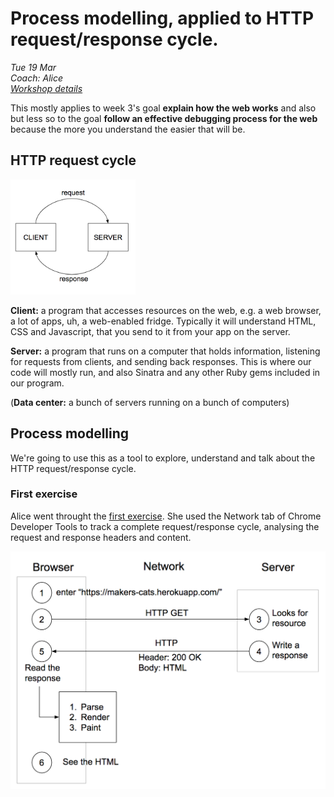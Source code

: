 # Process modelling, applied to HTTP request/response cycle.
*Tue 19 Mar*  
*Coach: Alice*  
*[Workshop details](https://github.com/makersacademy/skills-workshops/tree/master/week-3/process_modelling)*

This mostly applies to week 3's goal **explain how the web works** and also but less so to the goal **follow an effective debugging process for the web** because the more you understand the easier that will be.

## HTTP request cycle

<img src='./img/client-server-request-response.png' width=200/>

**Client:** a program that accesses resources on the web, e.g. a web browser, a lot of apps, uh, a web-enabled fridge. Typically it will understand HTML, CSS and Javascript, that you send to it from your app on the server.

**Server:** a program that runs on a computer that holds information, listening for requests from clients, and sending back responses. This is where our code will mostly run, and also Sinatra and any other Ruby gems included in our program.

(**Data center:** a bunch of servers running on a bunch of computers)

## Process modelling

We're going to use this as a tool to explore, understand and talk about the HTTP request/response cycle.

### First exercise

Alice went throught the [first exercise](https://github.com/makersacademy/skills-workshops/tree/master/week-3/process_modelling#home-page). She used the Network tab of Chrome Developer Tools to track a complete request/response cycle, analysing the request and response headers and content.


<img src='./img/process-model-diagram-http-request-cycle.png' width=600/>
